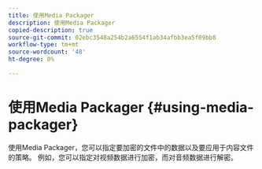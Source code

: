 ```yaml
---
title: 使用Media Packager
description: 使用Media Packager
copied-description: true
source-git-commit: 02ebc3548a254b2a6554f1ab34afbb3ea5f09bb8
workflow-type: tm+mt
source-wordcount: '48'
ht-degree: 0%

---
```


# 使用Media Packager {#using-media-packager}

使用Media Packager，您可以指定要加密的文件中的数据以及要应用于内容文件的策略。 例如，您可以指定对视频数据进行加密，而对音频数据进行解密。
